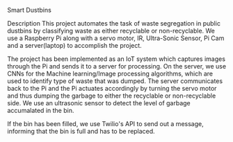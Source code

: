 Smart Dustbins


Description
This project automates the task of waste segregation in public dustbins by classifying waste as either recyclable or non-recyclable. We use a Raspberry Pi along 
with a servo motor, IR, Ultra-Sonic Sensor, Pi Cam and a server(laptop) to accomplish the project.

The project has been implemented as an IoT system which captures images through the Pi and sends it to a server for processing. On the server,
we use CNNs for the Machine learning/Image processing algorithms, which are used to identify type of waste that was dumped. The server communicates 
back to the Pi and the Pi actuates accordingly by turning the servo motor and thus dumping the garbage to either the recyclable or non-recyclable side. 
We use an ultrasonic sensor to detect the level of garbage accumalated in the bin.

If the bin has been filled, we use Twilio's API to send out a message, informing that the bin is full and has to be replaced.
